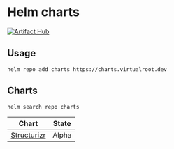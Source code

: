 # Helm charts

[![Artifact Hub](https://img.shields.io/endpoint?url=https://artifacthub.io/badge/repository/virtualroot)](https://artifacthub.io/packages/search?repo=virtualroot)

## Usage

```console
helm repo add charts https://charts.virtualroot.dev
```

## Charts

```console
helm search repo charts
```

| Chart                                                                                    | State |
|------------------------------------------------------------------------------------------|-------|
| [Structurizr](https://github.com/virtualroot/charts/tree/main/charts/structurizr#readme) | Alpha |
